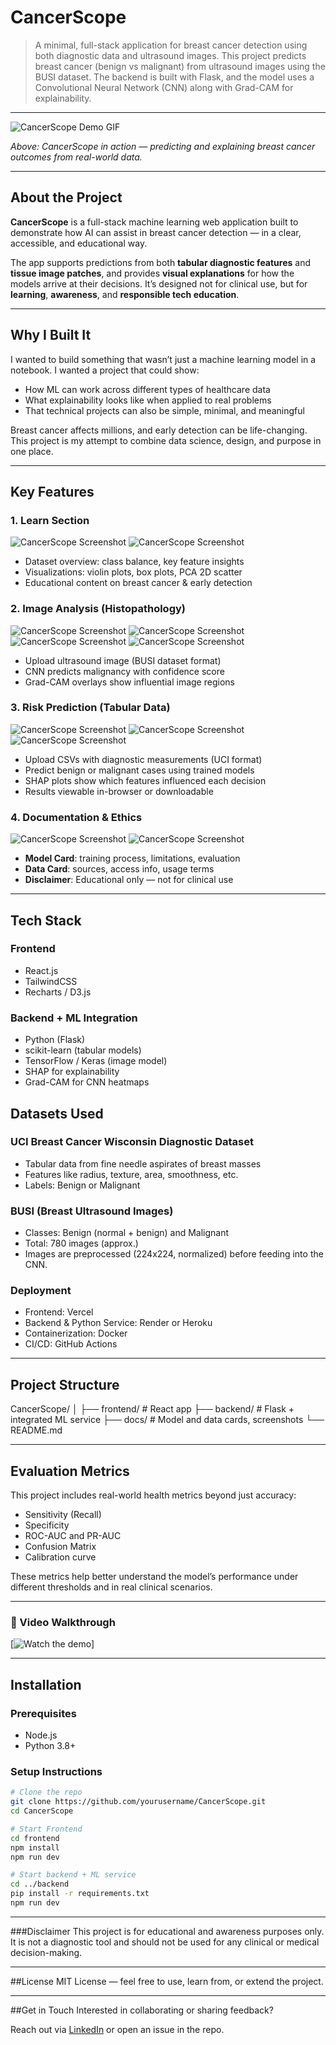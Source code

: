 # CancerScope

> A minimal, full-stack application for breast cancer detection using both diagnostic data and ultrasound images. This project predicts breast cancer (benign vs malignant) from ultrasound images using the BUSI dataset. The backend is built with Flask, and the model uses a Convolutional Neural Network (CNN) along with Grad-CAM for explainability.

---

![CancerScope Demo GIF](./docs/demo.gif)

*Above: CancerScope in action — predicting and explaining breast cancer outcomes from real-world data.*

---

## About the Project

**CancerScope** is a full-stack machine learning web application built to demonstrate how AI can assist in breast cancer detection — in a clear, accessible, and educational way.

The app supports predictions from both **tabular diagnostic features** and **tissue image patches**, and provides **visual explanations** for how the models arrive at their decisions. It’s designed not for clinical use, but for **learning**, **awareness**, and **responsible tech education**.

---

## Why I Built It

I wanted to build something that wasn’t just a machine learning model in a notebook. I wanted a project that could show:

- How ML can work across different types of healthcare data
- What explainability looks like when applied to real problems
- That technical projects can also be simple, minimal, and meaningful

Breast cancer affects millions, and early detection can be life-changing. This project is my attempt to combine data science, design, and purpose in one place.

---

## Key Features

### 1. Learn Section

![CancerScope Screenshot](./docs/demo1.png)
![CancerScope Screenshot](./docs/demo2.png)

- Dataset overview: class balance, key feature insights
- Visualizations: violin plots, box plots, PCA 2D scatter
- Educational content on breast cancer & early detection

### 2. Image Analysis (Histopathology)

![CancerScope Screenshot](./docs/demo5.png)
![CancerScope Screenshot](./docs/demo6.png)
![CancerScope Screenshot](./docs/demo7.png)
![CancerScope Screenshot](https://github.com/user-attachments/assets/052f1c50-f0b2-4709-a20f-d580931bd524)

- Upload ultrasound image (BUSI dataset format)
- CNN predicts malignancy with confidence score
- Grad-CAM overlays show influential image regions


### 3. Risk Prediction (Tabular Data)

![CancerScope Screenshot](./docs/demo8.png)
![CancerScope Screenshot](./docs/demo9.png)
![CancerScope Screenshot](https://github.com/user-attachments/assets/a8795320-3de6-424c-a3f7-65ad5c76de8d)

- Upload CSVs with diagnostic measurements (UCI format)
- Predict benign or malignant cases using trained models
- SHAP plots show which features influenced each decision
- Results viewable in-browser or downloadable

### 4. Documentation & Ethics

![CancerScope Screenshot](./docs/demo3.png)
![CancerScope Screenshot](./docs/demo4.png)

- **Model Card**: training process, limitations, evaluation
- **Data Card**: sources, access info, usage terms
- **Disclaimer**: Educational only — not for clinical use

---

## Tech Stack

### Frontend
- React.js
- TailwindCSS
- Recharts / D3.js

### Backend + ML Integration
- Python (Flask)
- scikit-learn (tabular models)
- TensorFlow / Keras (image model)
- SHAP for explainability
- Grad-CAM for CNN heatmaps

## Datasets Used

### UCI Breast Cancer Wisconsin Diagnostic Dataset
- Tabular data from fine needle aspirates of breast masses
- Features like radius, texture, area, smoothness, etc.
- Labels: Benign or Malignant

### BUSI (Breast Ultrasound Images)
- Classes: Benign (normal + benign) and Malignant
- Total: 780 images (approx.)
- Images are preprocessed (224x224, normalized) before feeding into the CNN.


### Deployment
- Frontend: Vercel
- Backend & Python Service: Render or Heroku
- Containerization: Docker
- CI/CD: GitHub Actions

---

## Project Structure

CancerScope/
│
├── frontend/ # React app
├── backend/ # Flask + integrated ML service
├── docs/ # Model and data cards, screenshots
└── README.md

---

## Evaluation Metrics

This project includes real-world health metrics beyond just accuracy:

- Sensitivity (Recall)
- Specificity
- ROC-AUC and PR-AUC
- Confusion Matrix
- Calibration curve

These metrics help better understand the model’s performance under different thresholds and in real clinical scenarios.

---
### 🎥 Video Walkthrough 

[![Watch the demo](https://github.com/user-attachments/assets/ee69c88e-7f03-488d-9ece-b171d9aaf0df)]

---

## Installation

### Prerequisites

- Node.js
- Python 3.8+

### Setup Instructions

```bash
# Clone the repo
git clone https://github.com/yourusername/CancerScope.git
cd CancerScope

# Start Frontend
cd frontend
npm install
npm run dev

# Start backend + ML service
cd ../backend
pip install -r requirements.txt
npm run dev

```
---
###Disclaimer
This project is for educational and awareness purposes only.
It is not a diagnostic tool and should not be used for any clinical or medical decision-making.

---
##License
MIT License — feel free to use, learn from, or extend the project.

---
##Get in Touch
Interested in collaborating or sharing feedback?

Reach out via [LinkedIn](https://www.linkedin.com/in/nandini-saxena1111/) or open an issue in the repo.



